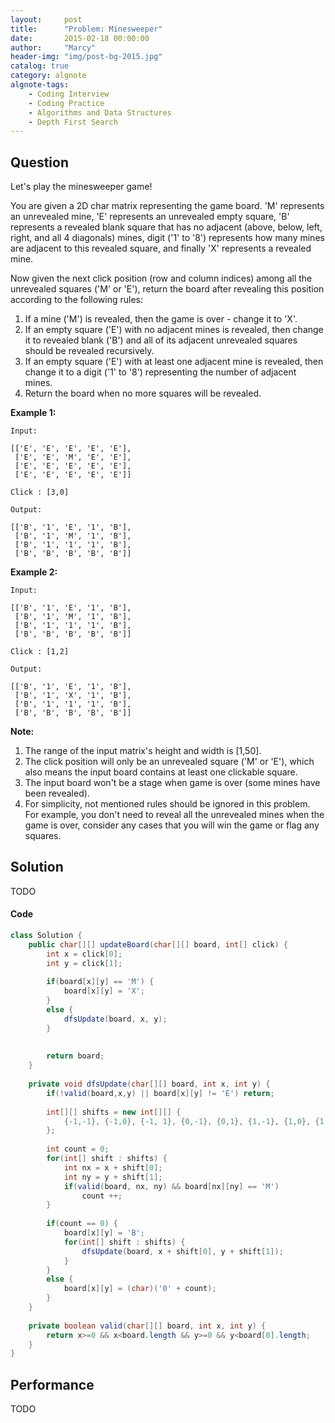 ```yaml
---
layout:     post
title:      "Problem: Minesweeper"
date:       2015-02-18 00:00:00
author:     "Marcy"
header-img: "img/post-bg-2015.jpg"
catalog: true
category: algnote
algnote-tags:
    - Coding Interview
    - Coding Practice
    - Algorithms and Data Structures
    - Depth First Search
---
```


## Question

Let's play the minesweeper game!

You are given a 2D char matrix representing the game board. 'M' represents an unrevealed mine, 'E' represents an unrevealed empty square, 'B' represents a revealed blank square that has no adjacent (above, below, left, right, and all 4 diagonals) mines, digit ('1' to '8') represents how many mines are adjacent to this revealed square, and finally 'X' represents a revealed mine.

Now given the next click position (row and column indices) among all the unrevealed squares ('M' or 'E'), return the board after revealing this position according to the following rules:

1. If a mine ('M') is revealed, then the game is over - change it to 'X'.
2. If an empty square ('E') with no adjacent mines is revealed, then change it to revealed blank ('B') and all of its adjacent unrevealed squares should be revealed recursively.
3. If an empty square ('E') with at least one adjacent mine is revealed, then change it to a digit ('1' to '8') representing the number of adjacent mines.
4. Return the board when no more squares will be revealed.

**Example 1:**
```
Input: 

[['E', 'E', 'E', 'E', 'E'],
 ['E', 'E', 'M', 'E', 'E'],
 ['E', 'E', 'E', 'E', 'E'],
 ['E', 'E', 'E', 'E', 'E']]

Click : [3,0]

Output: 

[['B', '1', 'E', '1', 'B'],
 ['B', '1', 'M', '1', 'B'],
 ['B', '1', '1', '1', 'B'],
 ['B', 'B', 'B', 'B', 'B']]
```

**Example 2:**
```
Input: 

[['B', '1', 'E', '1', 'B'],
 ['B', '1', 'M', '1', 'B'],
 ['B', '1', '1', '1', 'B'],
 ['B', 'B', 'B', 'B', 'B']]

Click : [1,2]

Output: 

[['B', '1', 'E', '1', 'B'],
 ['B', '1', 'X', '1', 'B'],
 ['B', '1', '1', '1', 'B'],
 ['B', 'B', 'B', 'B', 'B']]
```

**Note:**
1. The range of the input matrix's height and width is [1,50].
2. The click position will only be an unrevealed square ('M' or 'E'), which also means the input board contains at least one clickable square.
3. The input board won't be a stage when game is over (some mines have been revealed).
4. For simplicity, not mentioned rules should be ignored in this problem. For example, you don't need to reveal all the unrevealed mines when the game is over, consider any cases that you will win the game or flag any squares.


## Solution
TODO

#### Code
```java
class Solution {
    public char[][] updateBoard(char[][] board, int[] click) {
        int x = click[0];
        int y = click[1];
        
        if(board[x][y] == 'M') {
            board[x][y] = 'X';
        }
        else {
            dfsUpdate(board, x, y);
        }
        
        
        return board;
    }
    
    private void dfsUpdate(char[][] board, int x, int y) {
        if(!valid(board,x,y) || board[x][y] != 'E') return;
        
        int[][] shifts = new int[][] {
            {-1,-1}, {-1,0}, {-1, 1}, {0,-1}, {0,1}, {1,-1}, {1,0}, {1,1}
        };
        
        int count = 0;
        for(int[] shift : shifts) {
            int nx = x + shift[0];
            int ny = y + shift[1];
            if(valid(board, nx, ny) && board[nx][ny] == 'M')
                count ++;
        }
        
        if(count == 0) {
            board[x][y] = 'B';
            for(int[] shift : shifts) {
                dfsUpdate(board, x + shift[0], y + shift[1]);
            }
        }
        else {
            board[x][y] = (char)('0' + count);
        }
    }
    
    private boolean valid(char[][] board, int x, int y) {
        return x>=0 && x<board.length && y>=0 && y<board[0].length;
    }
}
```

## Performance
TODO